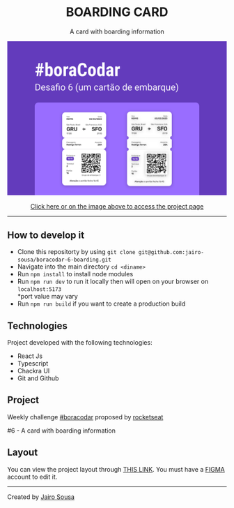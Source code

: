 <h1 align="center"> BOARDING CARD </h1>
<p align="center">A card with boarding information</p>

<a align="center" href="https://euphonious-crepe-6c0368.netlify.app/">
  <img alt="App preview" src="./.github/preview.svg">
</a>

<p align="center">
<a href="https://euphonious-crepe-6c0368.netlify.app/">
  Click here or on the image above to access the project page
</a>
</p>

---

## How to develop it

- Clone this repositorty by using `git clone git@github.com:jairo-sousa/boracodar-6-boarding.git`
- Navigate into the main directory `cd <diname>`
- Run `npm install` to install node modules
- Run `npm run dev` to run it locally then will open on your browser on `localhost:5173` </br>
  \*port value may vary
- Run `npm run build` if you want to create a production build

## Technologies

Project developed with the following technologies:

- React Js
- Typescript
- Chackra UI
- Git and Github

## Project

Weekly challenge [#boracodar](https://boracodar.dev/) proposed by [rocketseat](https://www.rocketseat.com.br/)

#6 - A card with boarding information

## Layout

You can view the project layout through [THIS LINK](https://www.figma.com/community/file/1205146101173113980). You must have a [FIGMA](https://www.figma.com/) account to edit it.

---

Created by [Jairo Sousa](https://github.com/jairo-sousa)
